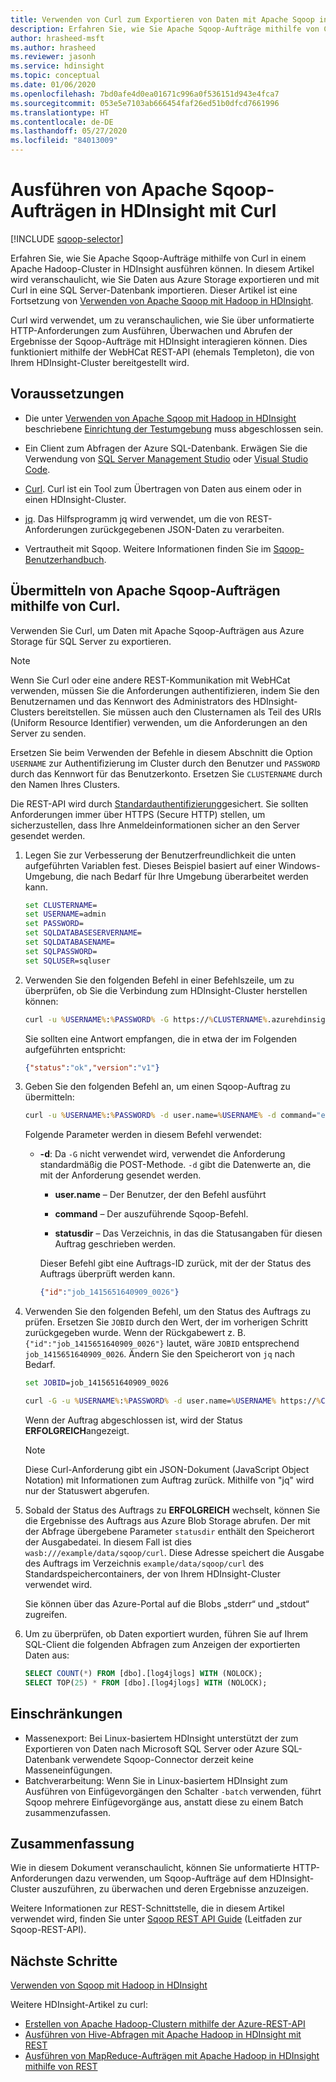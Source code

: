```yaml
---
title: Verwenden von Curl zum Exportieren von Daten mit Apache Sqoop in Azure HDInsight
description: Erfahren Sie, wie Sie Apache Sqoop-Aufträge mithilfe von Curl remote an Azure HDInsight übermitteln.
author: hrasheed-msft
ms.author: hrasheed
ms.reviewer: jasonh
ms.service: hdinsight
ms.topic: conceptual
ms.date: 01/06/2020
ms.openlocfilehash: 7bd0afe4d0ea01671c996a0f536151d943e4fca7
ms.sourcegitcommit: 053e5e7103ab666454faf26ed51b0dfcd7661996
ms.translationtype: HT
ms.contentlocale: de-DE
ms.lasthandoff: 05/27/2020
ms.locfileid: "84013009"
---
```

# <a name="run-apache-sqoop-jobs-in-hdinsight-with-curl"></a>Ausführen von Apache Sqoop-Aufträgen in HDInsight mit Curl

[!INCLUDE [sqoop-selector](../../../includes/hdinsight-selector-use-sqoop.md)]

Erfahren Sie, wie Sie Apache Sqoop-Aufträge mithilfe von Curl in einem Apache Hadoop-Cluster in HDInsight ausführen können. In diesem Artikel wird veranschaulicht, wie Sie Daten aus Azure Storage exportieren und mit Curl in eine SQL Server-Datenbank importieren. Dieser Artikel ist eine Fortsetzung von [Verwenden von Apache Sqoop mit Hadoop in HDInsight](./hdinsight-use-sqoop.md).

Curl wird verwendet, um zu veranschaulichen, wie Sie über unformatierte HTTP-Anforderungen zum Ausführen, Überwachen und Abrufen der Ergebnisse der Sqoop-Aufträge mit HDInsight interagieren können. Dies funktioniert mithilfe der WebHCat REST-API (ehemals Templeton), die von Ihrem HDInsight-Cluster bereitgestellt wird.

## <a name="prerequisites"></a>Voraussetzungen

* Die unter [Verwenden von Apache Sqoop mit Hadoop in HDInsight](./hdinsight-use-sqoop.md) beschriebene [Einrichtung der Testumgebung](./hdinsight-use-sqoop.md#create-cluster-and-sql-database) muss abgeschlossen sein.

* Ein Client zum Abfragen der Azure SQL-Datenbank. Erwägen Sie die Verwendung von [SQL Server Management Studio](../../azure-sql/database/connect-query-ssms.md) oder [Visual Studio Code](../../azure-sql/database/connect-query-vscode.md).

* [Curl](https://curl.haxx.se/). Curl ist ein Tool zum Übertragen von Daten aus einem oder in einen HDInsight-Cluster.

* [jq](https://stedolan.github.io/jq/). Das Hilfsprogramm jq wird verwendet, um die von REST-Anforderungen zurückgegebenen JSON-Daten zu verarbeiten.

* Vertrautheit mit Sqoop. Weitere Informationen finden Sie im [Sqoop-Benutzerhandbuch](https://sqoop.apache.org/docs/1.4.7/SqoopUserGuide.html).

## <a name="submit-apache-sqoop-jobs-by-using-curl"></a>Übermitteln von Apache Sqoop-Aufträgen mithilfe von Curl.

Verwenden Sie Curl, um Daten mit Apache Sqoop-Aufträgen aus Azure Storage für SQL Server zu exportieren.

> [!NOTE]  
> Wenn Sie Curl oder eine andere REST-Kommunikation mit WebHCat verwenden, müssen Sie die Anforderungen authentifizieren, indem Sie den Benutzernamen und das Kennwort des Administrators des HDInsight-Clusters bereitstellen. Sie müssen auch den Clusternamen als Teil des URIs (Uniform Resource Identifier) verwenden, um die Anforderungen an den Server zu senden.

Ersetzen Sie beim Verwenden der Befehle in diesem Abschnitt die Option `USERNAME` zur Authentifizierung im Cluster durch den Benutzer und `PASSWORD` durch das Kennwort für das Benutzerkonto. Ersetzen Sie `CLUSTERNAME` durch den Namen Ihres Clusters.

Die REST-API wird durch [Standardauthentifizierung](https://en.wikipedia.org/wiki/Basic_access_authentication)gesichert. Sie sollten Anforderungen immer über HTTPS (Secure HTTP) stellen, um sicherzustellen, dass Ihre Anmeldeinformationen sicher an den Server gesendet werden.

1. Legen Sie zur Verbesserung der Benutzerfreundlichkeit die unten aufgeführten Variablen fest. Dieses Beispiel basiert auf einer Windows-Umgebung, die nach Bedarf für Ihre Umgebung überarbeitet werden kann.

    ```cmd
    set CLUSTERNAME=
    set USERNAME=admin
    set PASSWORD=
    set SQLDATABASESERVERNAME=
    set SQLDATABASENAME=
    set SQLPASSWORD=
    set SQLUSER=sqluser
    ```

1. Verwenden Sie den folgenden Befehl in einer Befehlszeile, um zu überprüfen, ob Sie die Verbindung zum HDInsight-Cluster herstellen können:

    ```cmd
    curl -u %USERNAME%:%PASSWORD% -G https://%CLUSTERNAME%.azurehdinsight.net/templeton/v1/status
    ```

    Sie sollten eine Antwort empfangen, die in etwa der im Folgenden aufgeführten entspricht:

    ```json
    {"status":"ok","version":"v1"}
    ```

1. Geben Sie den folgenden Befehl an, um einen Sqoop-Auftrag zu übermitteln:

    ```cmd
    curl -u %USERNAME%:%PASSWORD% -d user.name=%USERNAME% -d command="export --connect jdbc:sqlserver://%SQLDATABASESERVERNAME%.database.windows.net;user=%SQLUSER%@%SQLDATABASESERVERNAME%;password=%PASSWORD%;database=%SQLDATABASENAME% --table log4jlogs --export-dir /example/data/sample.log --input-fields-terminated-by \0x20 -m 1" -d statusdir="wasb:///example/data/sqoop/curl" https://%CLUSTERNAME%.azurehdinsight.net/templeton/v1/sqoop
    ```

    Folgende Parameter werden in diesem Befehl verwendet:

   * **-d**: Da `-G` nicht verwendet wird, verwendet die Anforderung standardmäßig die POST-Methode. `-d` gibt die Datenwerte an, die mit der Anforderung gesendet werden.

       * **user.name** – Der Benutzer, der den Befehl ausführt

       * **command** – Der auszuführende Sqoop-Befehl.

       * **statusdir** – Das Verzeichnis, in das die Statusangaben für diesen Auftrag geschrieben werden.

     Dieser Befehl gibt eine Auftrags-ID zurück, mit der der Status des Auftrags überprüft werden kann.

       ```json
       {"id":"job_1415651640909_0026"}
       ```

1. Verwenden Sie den folgenden Befehl, um den Status des Auftrags zu prüfen. Ersetzen Sie `JOBID` durch den Wert, der im vorherigen Schritt zurückgegeben wurde. Wenn der Rückgabewert z. B. `{"id":"job_1415651640909_0026"}` lautet, wäre `JOBID` entsprechend `job_1415651640909_0026`. Ändern Sie den Speicherort von `jq` nach Bedarf.

    ```cmd
    set JOBID=job_1415651640909_0026

    curl -G -u %USERNAME%:%PASSWORD% -d user.name=%USERNAME% https://%CLUSTERNAME%.azurehdinsight.net/templeton/v1/jobs/%JOBID% | C:\HDI\jq-win64.exe .status.state
    ```

    Wenn der Auftrag abgeschlossen ist, wird der Status **ERFOLGREICH**angezeigt.

   > [!NOTE]  
   > Diese Curl-Anforderung gibt ein JSON-Dokument (JavaScript Object Notation) mit Informationen zum Auftrag zurück. Mithilfe von "jq" wird nur der Statuswert abgerufen.

1. Sobald der Status des Auftrags zu **ERFOLGREICH** wechselt, können Sie die Ergebnisse des Auftrags aus Azure Blob Storage abrufen. Der mit der Abfrage übergebene Parameter `statusdir` enthält den Speicherort der Ausgabedatei. In diesem Fall ist dies `wasb:///example/data/sqoop/curl`. Diese Adresse speichert die Ausgabe des Auftrags im Verzeichnis `example/data/sqoop/curl` des Standardspeichercontainers, der von Ihrem HDInsight-Cluster verwendet wird.

    Sie können über das Azure-Portal auf die Blobs „stderr“ und „stdout“ zugreifen.

1. Um zu überprüfen, ob Daten exportiert wurden, führen Sie auf Ihrem SQL-Client die folgenden Abfragen zum Anzeigen der exportierten Daten aus:

    ```sql
    SELECT COUNT(*) FROM [dbo].[log4jlogs] WITH (NOLOCK);
    SELECT TOP(25) * FROM [dbo].[log4jlogs] WITH (NOLOCK);
    ```

## <a name="limitations"></a>Einschränkungen

* Massenexport: Bei Linux-basiertem HDInsight unterstützt der zum Exportieren von Daten nach Microsoft SQL Server oder Azure SQL-Datenbank verwendete Sqoop-Connector derzeit keine Masseneinfügungen.
* Batchverarbeitung: Wenn Sie in Linux-basiertem HDInsight zum Ausführen von Einfügevorgängen den Schalter `-batch` verwenden, führt Sqoop mehrere Einfügevorgänge aus, anstatt diese zu einem Batch zusammenzufassen.

## <a name="summary"></a>Zusammenfassung

Wie in diesem Dokument veranschaulicht, können Sie unformatierte HTTP-Anforderungen dazu verwenden, um Sqoop-Aufträge auf dem HDInsight-Cluster auszuführen, zu überwachen und deren Ergebnisse anzuzeigen.

Weitere Informationen zur REST-Schnittstelle, die in diesem Artikel verwendet wird, finden Sie unter <a href="https://sqoop.apache.org/docs/1.99.3/RESTAPI.html" target="_blank">Sqoop REST API Guide</a> (Leitfaden zur Sqoop-REST-API).

## <a name="next-steps"></a>Nächste Schritte

[Verwenden von Sqoop mit Hadoop in HDInsight](hdinsight-use-sqoop.md)

Weitere HDInsight-Artikel zu curl:

* [Erstellen von Apache Hadoop-Clustern mithilfe der Azure-REST-API](../hdinsight-hadoop-create-linux-clusters-curl-rest.md)
* [Ausführen von Hive-Abfragen mit Apache Hadoop in HDInsight mit REST](apache-hadoop-use-hive-curl.md)
* [Ausführen von MapReduce-Aufträgen mit Apache Hadoop in HDInsight mithilfe von REST](apache-hadoop-use-mapreduce-curl.md)